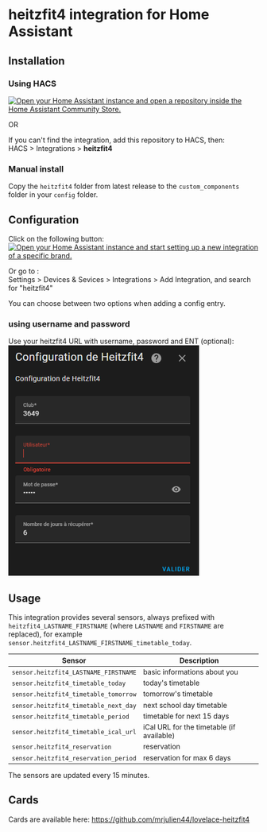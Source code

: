 # heitzfit4 integration for Home Assistant

## Installation

### Using HACS

[![Open your Home Assistant instance and open a repository inside the Home Assistant Community Store.](https://my.home-assistant.io/badges/hacs_repository.svg)](https://my.home-assistant.io/redirect/hacs_repository/?owner=mrjulien44s&repository=hass-heitzfit4&category=integration)

OR

If you can't find the integration, add this repository to HACS, then:  
HACS > Integrations > **heitzfit4**

### Manual install

Copy the `heitzfit4` folder from latest release to the `custom_components` folder in your `config` folder.

## Configuration

Click on the following button:  
[![Open your Home Assistant instance and start setting up a new integration of a specific brand.](https://my.home-assistant.io/badges/brand.svg)](https://my.home-assistant.io/redirect/brand/?brand=heitzfit4)  

Or go to :  
Settings > Devices & Sevices > Integrations > Add Integration, and search for "heitzfit4"

You can choose between two options when adding a config entry.  

### using username and password

Use your heitzfit4 URL with username, password and ENT (optional):  
![heitzfit4 config flow](doc/config_flow_username_password.png)

## Usage

This integration provides several sensors, always prefixed with `heitzfit4_LASTNAME_FIRSTNAME` (where `LASTNAME` and `FIRSTNAME` are replaced), for example `sensor.heitzfit4_LASTNAME_FIRSTNAME_timetable_today`.


| Sensor | Description |
|--------|-------------|
| `sensor.heitzfit4_LASTNAME_FIRSTNAME` | basic informations about you |
| `sensor.heitzfit4_timetable_today` | today's timetable |
| `sensor.heitzfit4_timetable_tomorrow` | tomorrow's timetable |
| `sensor.heitzfit4_timetable_next_day` | next school day timetable |
| `sensor.heitzfit4_timetable_period` | timetable for next 15 days |
| `sensor.heitzfit4_timetable_ical_url` | iCal URL for the timetable (if available) |
| `sensor.heitzfit4_reservation` | reservation |
| `sensor.heitzfit4_reservation_period` | reservation for max 6 days |

The sensors are updated every 15 minutes.

## Cards

Cards are available here: https://github.com/mrjulien44/lovelace-heitzfit4
